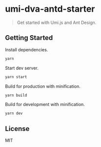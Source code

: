 # umi-dva-antd-starter

> Get started with Umi.js and Ant Design.

## Getting Started

Install dependencies.

```bash
yarn
```

Start dev server.

```bash
yarn start
```

Build for production with minification.

```bash
yarn build
```

Build for development with minification.

```bash
yarn dev
```

## License

MIT
